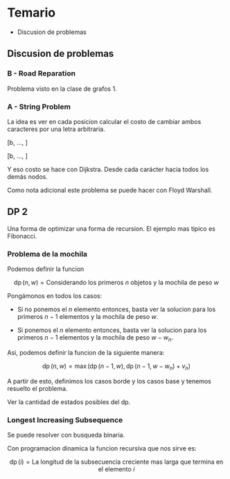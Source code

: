 # Temario

- Discusion de problemas

## Discusion de problemas

### B - Road Reparation

Problema visto en la clase de grafos 1.

<!-- Explicar mas a detalle Kruskal -->

### A - String Problem

La idea es ver en cada posicion calcular el costo de cambiar ambos caracteres por una letra arbitraria.

[b, ..., ]

[b, ..., ]

Y eso costo se hace con Dijkstra. Desde cada carácter hacia todos los demás nodos.

Como nota adicional este problema se puede hacer con Floyd Warshall.

## DP 2

Una forma de optimizar una forma de recursion. El ejemplo mas tipico es Fibonacci.

### Problema de la mochila

<!-- Explicar el problema -->

Podemos definir la funcion

$$
\operatorname{dp}(n, w) = \text{Considerando los primeros } n \text{ objetos y la mochila de peso } w
$$

Pongámonos en todos los casos:

- Si no ponemos el $n$ elemento entonces, basta ver la solucion para los primeros $n-1$ elementos y la mochila de peso $w$.

- Si ponemos el $n$ elemento entonces, basta ver la solucion para los primeros $n-1$ elementos y la mochila de peso $w - w_n$.

Asi, podemos definir la funcion de la siguiente manera:

$$
\operatorname{dp}(n, w) = \max(\operatorname{dp}(n-1, w), \operatorname{dp}(n-1, w - w_n) + v_n)
$$

A partir de esto, definimos los casos borde y los casos base y tenemos resuelto el problema.

Ver la cantidad de estados posibles del dp.

### Longest Increasing Subsequence

<!-- Explicar el problema -->

Se puede resolver con busqueda binaria.

<!-- compiar codigo -->

<!-- dar una breve explicion -->

Con programacion dinamica la funcion recursiva que nos sirve es:

$$
\operatorname{dp}(i) = \text{La longitud de la subsecuencia creciente mas larga que termina en el elemento } i
$$
